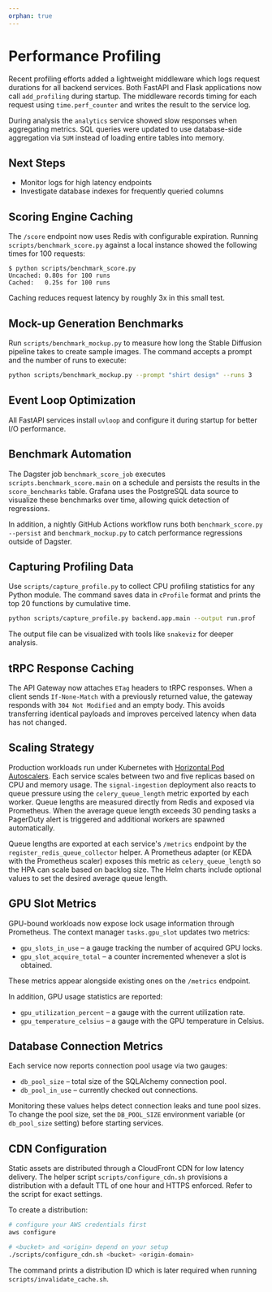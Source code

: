 ```yaml
---
orphan: true
---
```


# Performance Profiling

Recent profiling efforts added a lightweight middleware which logs request durations for all backend services. Both FastAPI and Flask applications now call `add_profiling` during startup. The middleware records timing for each request using `time.perf_counter` and writes the result to the service log.

During analysis the `analytics` service showed slow responses when aggregating metrics. SQL queries were updated to use database-side aggregation via `SUM` instead of loading entire tables into memory.

## Next Steps

- Monitor logs for high latency endpoints
- Investigate database indexes for frequently queried columns

## Scoring Engine Caching

The `/score` endpoint now uses Redis with configurable expiration.
Running `scripts/benchmark_score.py` against a local instance showed the
following times for 100 requests:

```
$ python scripts/benchmark_score.py
Uncached: 0.80s for 100 runs
Cached:   0.25s for 100 runs
```

Caching reduces request latency by roughly 3x in this small test.

## Mock-up Generation Benchmarks

Run `scripts/benchmark_mockup.py` to measure how long the Stable Diffusion
pipeline takes to create sample images. The command accepts a prompt and the
number of runs to execute:

```bash
python scripts/benchmark_mockup.py --prompt "shirt design" --runs 3
```

## Event Loop Optimization

All FastAPI services install `uvloop` and configure it during startup for better
I/O performance.

## Benchmark Automation

The Dagster job `benchmark_score_job` executes
`scripts.benchmark_score.main` on a schedule and persists the results in the
`score_benchmarks` table. Grafana uses the PostgreSQL data source to visualize
these benchmarks over time, allowing quick detection of regressions.

In addition, a nightly GitHub Actions workflow runs both
`benchmark_score.py --persist` and `benchmark_mockup.py` to catch performance
regressions outside of Dagster.

## Capturing Profiling Data

Use `scripts/capture_profile.py` to collect CPU profiling statistics for any
Python module. The command saves data in `cProfile` format and prints the
top 20 functions by cumulative time.

```bash
python scripts/capture_profile.py backend.app.main --output run.prof
```

The output file can be visualized with tools like `snakeviz` for deeper
analysis.

## tRPC Response Caching

The API Gateway now attaches `ETag` headers to tRPC responses. When a client
sends `If-None-Match` with a previously returned value, the gateway responds
with `304 Not Modified` and an empty body. This avoids transferring identical
payloads and improves perceived latency when data has not changed.

## Scaling Strategy

Production workloads run under Kubernetes with [Horizontal Pod Autoscalers](https://kubernetes.io/docs/tasks/run-application/horizontal-pod-autoscale/).
Each service scales between two and five replicas based on CPU and memory usage.
The `signal-ingestion` deployment also reacts to queue pressure using the
`celery_queue_length` metric exported by each worker. Queue lengths are measured
directly from Redis and exposed via Prometheus. When the average queue length
exceeds 30 pending tasks a PagerDuty alert is triggered and additional workers
are spawned automatically.

Queue lengths are exported at each service's `/metrics` endpoint by the
``register_redis_queue_collector`` helper. A Prometheus adapter (or KEDA with the
Prometheus scaler) exposes this metric as ``celery_queue_length`` so the HPA can
scale based on backlog size. The Helm charts include optional values to set the
desired average queue length.

## GPU Slot Metrics

GPU-bound workloads now expose lock usage information through Prometheus.
The context manager `tasks.gpu_slot` updates two metrics:

- `gpu_slots_in_use` – a gauge tracking the number of acquired GPU locks.
- `gpu_slot_acquire_total` – a counter incremented whenever a slot is obtained.

These metrics appear alongside existing ones on the `/metrics` endpoint.

In addition, GPU usage statistics are reported:

- `gpu_utilization_percent` – a gauge with the current utilization rate.
- `gpu_temperature_celsius` – a gauge with the GPU temperature in Celsius.

## Database Connection Metrics

Each service now reports connection pool usage via two gauges:

- `db_pool_size` – total size of the SQLAlchemy connection pool.
- `db_pool_in_use` – currently checked out connections.

Monitoring these values helps detect connection leaks and tune pool sizes.
To change the pool size, set the `DB_POOL_SIZE` environment variable (or
`db_pool_size` setting) before starting services.

## CDN Configuration

Static assets are distributed through a CloudFront CDN for low latency delivery.
The helper script `scripts/configure_cdn.sh` provisions a distribution with a
default TTL of one hour and HTTPS enforced. Refer to the script for exact
settings.

To create a distribution:

```bash
# configure your AWS credentials first
aws configure

# <bucket> and <origin> depend on your setup
./scripts/configure_cdn.sh <bucket> <origin-domain>
```

The command prints a distribution ID which is later required when running
`scripts/invalidate_cache.sh`.
